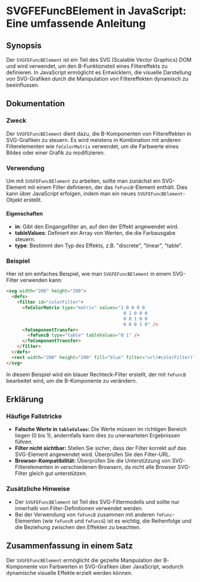 <!--
Meta Description: # SVGFEFuncBElement in JavaScript: Eine umfassende Anleitung ## Synopsis Der `SVGFEFuncBElement` ist ein Teil des SVG (Scalable Vector Graphics) DOM u...
Meta Keywords: svg, die, filter, der, svgfefuncbelement
-->

# SVGFEFuncBElement in JavaScript: Eine umfassende Anleitung

## Synopsis
Der `SVGFEFuncBElement` ist ein Teil des SVG (Scalable Vector Graphics) DOM und wird verwendet, um den B-Funktionsteil eines Filtereffekts zu definieren. In JavaScript ermöglicht es Entwicklern, die visuelle Darstellung von SVG-Grafiken durch die Manipulation von Filtereffekten dynamisch zu beeinflussen.

## Dokumentation
### Zweck
Der `SVGFEFuncBElement` dient dazu, die B-Komponenten von Filtereffekten in SVG-Grafiken zu steuern. Es wird meistens in Kombination mit anderen Filterelementen wie `feColorMatrix` verwendet, um die Farbwerte eines Bildes oder einer Grafik zu modifizieren.

### Verwendung
Um mit `SVGFEFuncBElement` zu arbeiten, sollte man zunächst ein SVG-Element mit einem Filter definieren, der das `feFuncB`-Element enthält. Dies kann über JavaScript erfolgen, indem man ein neues `SVGFEFuncBElement`-Objekt erstellt.

#### Eigenschaften
- **in**: Gibt den Eingangsfilter an, auf den der Effekt angewendet wird.
- **tableValues**: Definiert ein Array von Werten, die die Farbausgabe steuern.
- **type**: Bestimmt den Typ des Effekts, z.B. "discrete", "linear", "table".

### Beispiel
Hier ist ein einfaches Beispiel, wie man `SVGFEFuncBElement` in einem SVG-Filter verwenden kann:

```html
<svg width="200" height="200">
  <defs>
    <filter id="colorFilter">
      <feColorMatrix type="matrix" values="1 0 0 0 0
                                            0 1 0 0 0
                                            0 0 1 0 0
                                            0 0 0 1 0" />
      <feComponentTransfer>
        <feFuncB type="table" tableValues="0 1" />
      </feComponentTransfer>
    </filter>
  </defs>
  <rect width="200" height="200" fill="blue" filter="url(#colorFilter)" />
</svg>
```

In diesem Beispiel wird ein blauer Rechteck-Filter erstellt, der mit `feFuncB` bearbeitet wird, um die B-Komponente zu verändern.

## Erklärung
### Häufige Fallstricke
- **Falsche Werte in `tableValues`:** Die Werte müssen im richtigen Bereich liegen (0 bis 1), andernfalls kann dies zu unerwarteten Ergebnissen führen.
- **Filter nicht sichtbar:** Stellen Sie sicher, dass der Filter korrekt auf das SVG-Element angewendet wird. Überprüfen Sie den Filter-URL.
- **Browser-Kompatibilität:** Überprüfen Sie die Unterstützung von SVG-Filterelementen in verschiedenen Browsern, da nicht alle Browser SVG-Filter gleich gut unterstützen.

### Zusätzliche Hinweise
- Der `SVGFEFuncBElement` ist Teil des SVG-Filtermodells und sollte nur innerhalb von Filter-Definitionen verwendet werden.
- Bei der Verwendung von `feFuncB` zusammen mit anderen `feFunc`-Elementen (wie `feFuncR` und `feFuncG`) ist es wichtig, die Reihenfolge und die Beziehung zwischen den Effekten zu beachten.

## Zusammenfassung in einem Satz
Der `SVGFEFuncBElement` ermöglicht die gezielte Manipulation der B-Komponente von Farbwerten in SVG-Grafiken über JavaScript, wodurch dynamische visuelle Effekte erzielt werden können.